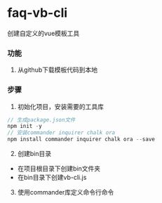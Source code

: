 # faq-vb-cli
创建自定义的vue模板工具

### 功能
1. 从github下载模板代码到本地

### 步骤

1. 初始化项目，安装需要的工具库
````js
// 生成package.json文件
npm init -y
// 安装commander inquirer chalk ora
npm install commander inquirer chalk ora --save
````
2. 创建bin目录
- 在项目根目录下创建bin文件夹
- 在bin目录下创建vb-cli.js

3. 使用commander库定义命令行命令
````js

````
